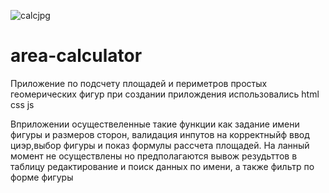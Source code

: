 ![calcjpg](https://user-images.githubusercontent.com/60391281/123422262-a0073580-d5c6-11eb-8ddf-35fac768c979.jpg)
# area-calculator

Приложение по подсчету площадей и периметров простых геомерических фигур
при создании прилождения использовались html css js

Вприложении осуществеленные такие функции как задание имени фигуры и размеров сторон, валидация инпутов на корректныйф ввод циэр,выбор фигуры и показ формулы рассчета площадей.
На ланный момент не осуществлены но предполагаются вывож резудьттов в таблицу редактирование и поиск данных по имени, а также фильтр по форме фигуры

